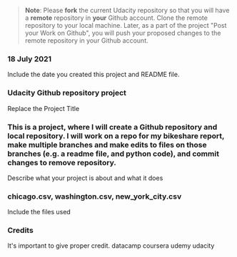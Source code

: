 >**Note**: Please **fork** the current Udacity repository so that you will have a **remote** repository in **your** Github account. Clone the remote repository to your local machine. Later, as a part of the project "Post your Work on Github", you will push your proposed changes to the remote repository in your Github account.

### 18 July 2021
Include the date you created this project and README file.

### Udacity Github repository project
Replace the Project Title

### This is a project, where I will create a Github repository and local repository. I will work on a repo for my bikeshare report, make multiple branches and make edits to files on those branches (e.g. a readme file, and python code), and commit changes to remove repository. 
Describe what your project is about and what it does

### chicago.csv, washington.csv, new_york_city.csv
Include the files used

### Credits
It's important to give proper credit. 
datacamp
coursera
udemy
udacity

